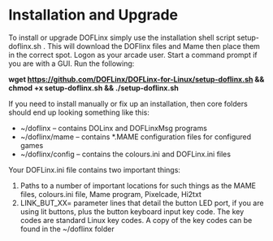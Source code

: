 # Installation and Upgrade

To install or upgrade DOFLinx simply use the installation shell script setup-doflinx.sh .  This will download the DOFlinx files and Mame then place them in the correct spot.
Logon as your arcade user.  Start a command prompt if you are with a GUI.  Run the following:

**wget https://github.com/DOFLinx/DOFLinx-for-Linux/setup-doflinx.sh && chmod +x setup-doflinx.sh && ./setup-doflinx.sh**

If you need to install manually or fix up an installation, then core folders should end up looking something like this:

- ~/doflinx – contains DOLinx and DOFLinxMsg programs
- ~/doflinx/mame – contains *.MAME configuration files for configured games
- ~/doflinx/config – contains the colours.ini and DOFLinx.ini files

Your DOFLinx.ini file contains two important things:

1.	Paths to a number of important locations for such things as the MAME files, colours.ini file, Mame program, Pixelcade, Hi2txt
2.	LINK_BUT_XX= parameter lines that detail the button LED port, if you are using lit buttons, plus the button keyboard input key code.  The key codes are standard Linux key codes.  A copy of the key codes can be found in the ~/doflinx folder
